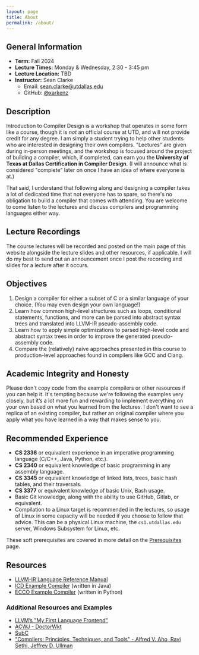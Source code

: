 ```yaml
---
layout: page
title: About
permalink: /about/
---
```


## General Information

- **Term:** Fall 2024
- **Lecture Times:** Monday & Wednesday, 2:30 - 3:45 pm
- **Lecture Location:** TBD
- **Instructor:** Sean Clarke
  - Email: [sean.clarke@utdallas.edu](mailto:sean.clarke@utdallas.edu)
  - GitHub: [@xarkenz](https://github.com/xarkenz)

## Description

Introduction to Compiler Design is a workshop that operates in some form like a course,
though it is *not* an official course at UTD, and will not provide credit for any degree.
I am simply a student trying to help other students who are interested in designing their own compilers.
"Lectures" are given during in-person meetings, and the workshop is focused around the project
of building a compiler, which, if completed, can earn you the
**University of Texas at Dallas Certification in Compiler Design**.
(I will announce what is considered "complete" later on once I have an idea of where everyone is at.)

That said, I understand that following along and designing a compiler takes a lot of dedicated time
that not everyone has to spare, so there's no obligation to build a compiler that comes with attending.
You are welcome to come listen to the lectures and discuss compilers and programming languages
either way.

## Lecture Recordings

The course lectures will be recorded and posted on the main page of this website
alongside the lecture slides and other resources, if applicable. I will do my best to send out an
announcement once I post the recording and slides for a lecture after it occurs.

## Objectives

1. Design a compiler for either a subset of C or a similar language of your choice.
  (You may even design your own language!)
2. Learn how common high-level structures such as loops, conditional statements, functions, and more
  can be parsed into abstract syntax trees and translated into LLVM-IR pseudo-assembly code.
3. Learn how to apply simple optimizations to parsed high-level code and abstract syntax trees in order
  to improve the generated pseudo-assembly code.
4. Compare the (relatively) naive approaches presented in this course to production-level approaches
  found in compilers like GCC and Clang.

## Academic Integrity and Honesty

Please don't copy code from the example compilers or other resources if you can help it.
It's tempting because we're following the examples very closely, but it’s a lot more fun
and rewarding to implement everything on your own based on what you learned from the lectures.
I don't want to see a replica of an existing compiler, but rather an original compiler where
you apply what you have learned in a way that makes sense to you.

## Recommended Experience

- **CS 2336** or equivalent experience in an imperative programming language (C/C++, Java, Python, etc.).
- **CS 2340** or equivalent knowledge of basic programming in any assembly language.
- **CS 3345** or equivalent knowledge of linked lists, trees, basic hash tables, and their traversals.
- **CS 3377** or equivalent knowledge of basic Unix, Bash usage.
- Basic Git knowledge, along with the ability to use GitHub, Gitlab, or equivalent.
- Compilation to a Linux target is recommended in the lectures, so usage of Linux in some capacity
  will be needed if you choose to follow that advice. This can be a physical Linux machine,
  the `cs1.utdallas.edu` server, Windows Subsystem for Linux, etc.

These soft prerequisites are covered in more detail on the [Prerequisites]({{site.url}}/prereqs/) page.

## Resources

- [LLVM-IR Language Reference Manual](https://llvm.org/docs/LangRef.html)
- [ICD Example Compiler](https://github.com/xarkenz/icd-example) (written in Java)
- [ECCO Example Compiler](https://github.com/CharlesAverill/ECCO) (written in Python)

### Additional Resources and Examples

- [LLVM’s "My First Language Frontend"](https://llvm.org/docs/tutorial/MyFirstLanguageFrontend/index.html)
- [ACWJ - DoctorWkt](https://github.com/DoctorWkt/acwj)
- [SubC](https://www.t3x.org/subc/index.html)
- ["Compilers: Principles, Techniques, and Tools" - Alfred V. Aho, Ravi Sethi, Jeffrey D. Ullman](https://github.com/KnowNo/books-7/blob/master/Programming/Compilers%20-%20Principles%20Techniques%20and%20Tools%20by%20Alfred%20Aho%20-%20Monica%20Lam-%20Ravi%20Sethi-%20Jeffrey%20Ullman%20-%20Second%20Edition.pdf)

